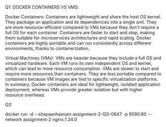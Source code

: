 Q1: DOCKER CONTAINERS VS VMS:

Docker Containers:
Containers are lightweight and share the host OS kernel. They package an application and its dependencies into a single unit.
They are more resource-efficient compared to VMs because they don't require a full OS for each container.
Containers are faster to start and stop, making them suitable for microservices architectures and rapid scaling.
Docker containers are highly portable and can run consistently across different environments, thanks to containerization.

Virtual Machines (VMs):
VMs are heavier because they include a full OS and virtualized hardware.
Each VM runs its own independent OS and kernel, which can lead to more resource consumption.
VMs are slower to start and require more resources than containers.
They are less portable compared to containers because VM images are tied to specific virtualization platforms.
In summary, Docker containers are ideal for lightweight, isolated application deployment, whereas VMs provide greater isolation but with higher resource overhead.

Q2:

docker run -d --shayaanhasnain assignment-2-I20-0647 -p 9090:80 --network assignment-2 nginx:1.24.0
